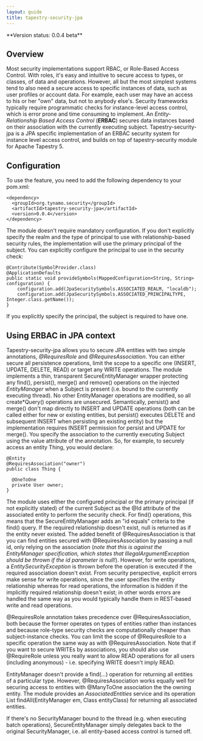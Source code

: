 ```yaml
---
layout: guide
title: tapestry-security-jpa
---
```

<div markdown="1" class="alert alert-info">
**Version status: 0.0.4 beta**
</div>
 
## Overview

Most security implementations support RBAC, or Role-Based Access Control. With roles, it's easy and intuitive to secure access to types, or classes, of data and operations. However, all but the most simplest systems tend to also need a secure access to specific instances of data, such as user profiles or account data. For example, each user may have an access to his or her "own" data, but not to anybody else's. Security frameworks typically require programmatic checks for instance-level access control, which is error prone and time consuming to implement. An *Entity-Relationship Based Access Control* (**ERBAC**) secures data instances based on their association with the currently executing subject. Tapestry-security-jpa is a JPA specific implementation of an ERBAC security system for instance level access control, and builds on top of tapestry-security module for Apache Tapestry 5.

## Configuration

To use the feature, you need to add the following dependency to your pom.xml:

	<dependency>
	  <groupId>org.tynamo.security</groupId>
	  <artifactId>tapestry-security-jpa</artifactId>
	  <version>0.0.4</version>
	</dependency>

The module doesn't require mandatory configuration. If you don't explicitly specify the realm and the type of principal to use with relationship-based security rules, the implementation will use the primary principal of the subject. You can explicitly configure the principal to use in the security check:

	@Contribute(SymbolProvider.class)
	@ApplicationDefaults
	public static void provideSymbols(MappedConfiguration<String, String> configuration) {
	    configuration.add(JpaSecuritySymbols.ASSOCIATED_REALM, "localdb");
	    configuration.add(JpaSecuritySymbols.ASSOCIATED_PRINCIPALTYPE, Integer.class.getName());
	}

If you explicitly specify the principal, the subject is required to have one.

## Using ERBAC in JPA context

Tapestry-security-jpa allows you to secure JPA entities with two simple annotations, *@RequiresRole* and *@RequiresAssociation*. You can either secure all persistence operations, limit the scope to a specific one (INSERT, UPDATE, DELETE, READ) or target any WRITE operations. The module implements a thin, transparent SecureEntityManager wrapper protecting any find(), persist(), merge() and remove() operations on the injected *EntityManager* when a Subject is present (i.e. bound to the currently executing thread). No other EntityManager operations are modified, so all create*Query() operations are unsecured. Semantically, persist() and merge() don't map directly to INSERT and UPDATE operations (both can be called either for new or existing entities, but persist() executes DELETE and subsequent INSERT when persisting an existing entity) but the implementation requires INSERT permission for persist and UPDATE for merge(). You specify the association to the currently executing Subject using the value attribute of the annotation. So, for example, to securely access an entity Thing, you would declare:

	@Entity
	@RequiresAssociation("owner")
	public class Thing {
	 
	  @OneToOne
	  private User owner;
	}

The module uses either the configured principal or the primary principal (if not explicitly stated) of the current Subject as the @Id attribute of the associated entity to perform the security check. For find() operations, this means that the SecureEntityManager adds an "id equals" criteria to the find() query. If the required relationship doesn't exist, null is returned as if the entity never existed. The added benefit of @RequiresAssociation is that you can find entities secured with @RequiresAssociation by passing a null id, only relying on the association (*note that this is against the EntityManager specification, which states that IllegalArgumentException should be thrown if the id parameter is null!*). However, for write operations, a *EntitySecurityException* is thrown before the operation is executed if the required association doesn't exist. From security perspective, explicit errors make sense for write operations, since the user specifies the entity relationship whereas for read operations, the information is hidden if the implicitly required relationship doesn't exist; in other words errors are handled the same way as you would typically handle them in REST-based write and read operations.

@RequiresRole annotation takes precedence over @RequiresAssociation, both because the former operates on types of entities rather than instances and because role-type security checks are computationally cheaper than subject-instance checks. You can limit the scope of @RequiresRole to a specific operation the same way as with @RequiresAssociation. Note that if you want to secure WRITEs by associations, you should also use @RequireRole unless you really want to allow READ operations for all users (including anonymous) - i.e. specifying WRITE doesn't imply READ.

EntityManager doesn't provide a find(...) operation for returning all entities of a particular type. However, @RequiresAssociation works equally well for securing access to entities with @ManyToOne association the the owning entity. The module provides an *AssociatedEntities* service and its operation List<?> findAll(EntityManager em, Class<?> entityClass) for returning all associated entities.

If there's no SecurityManager bound to the thread (e.g. when executing batch operations), SecureEntityManager simply delegates back to the original SecurityManager, i.e. all entity-based access control is turned off.